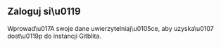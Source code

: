 ## Zaloguj si\u0119

Wprowad\u017A swoje dane uwierzytelniaj\u0105ce, aby uzyska\u0107 dost\u0119p do instancji Gitblita.